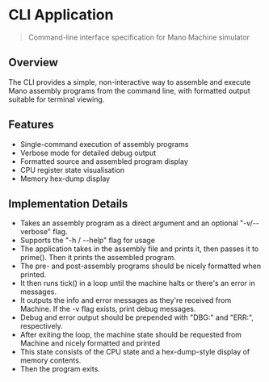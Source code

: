 # CLI Application

> Command-line interface specification for Mano Machine simulator

## Overview

The CLI provides a simple, non-interactive way to assemble and execute Mano assembly programs from the command line, with formatted output suitable for terminal viewing.

## Features

- Single-command execution of assembly programs
- Verbose mode for detailed debug output
- Formatted source and assembled program display
- CPU register state visualisation
- Memory hex-dump display

## Implementation Details

- Takes an assembly program as a direct argument and an optional "-v/--verbose" flag.
- Supports the "-h / --help" flag for usage
- The application takes in the assembly file and prints it, then passes it to prime(). Then it prints the assembled program.
- The pre- and post-assembly programs should be nicely formatted when printed.
- It then runs tick() in a loop until the machine halts or there's an error in messages.
- It outputs the info and error messages as they're received from Machine. If the -v flag exists, print debug messages.
- Debug and error output should be prepended with "DBG:" and "ERR:", respectively.
- After exiting the loop, the machine state should be requested from Machine and nicely formatted and printed
- This state consists of the CPU state and a hex-dump-style display of memory contents.
- Then the program exits.